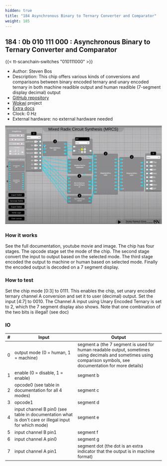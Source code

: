 ```yaml
---
hidden: true
title: "184 Asynchronous Binary to Ternary Converter and Comparator"
weight: 185
---
```


## 184 : 0b 010 111 000 : Asynchronous Binary to Ternary Converter and Comparator

{{< tt-scanchain-switches "010111000" >}}

* Author: Steven Bos
* Description: This chip offers various kinds of conversions and comparisons between binary encoded ternary and unary encoded ternary in both machine readible output and human readible (7-segment display decimal) output
* [GitHub repository](https://github.com/aiunderstand/tt02-async-binary-ternary-convert-compare)
* [Wokwi](https://wokwi.com/projects/341277789473735250) project
* [Extra docs](https://github.com/aiunderstand/tt02-async-binary-ternary-convert-compare/blob/main/README.md)
* Clock: 0 Hz
* External hardware: no external hardware needed

![picture](images/asyncbinterconvcomp.png)

### How it works

See the full documentation, youtube movie and image. The chip has four stages. The opcode stage set the mode of the chip. The second stage convert the input to output based on the selected mode. The third stage encoded the output to machine or human based on selected mode. Finally the encoded output is decoded on a 7 segment display.

### How to test

Set the chip mode [0:3] to 0111. This enables the chip, set unary encoded ternary channel A conversion and set it to user (decimal) output. Set the input [4:7] to 0010. The Channel A input using Unary Encoded Ternary is set to 2, which the 7 segment display also shows. Note that one combination of the two bits is illegal! (see doc)

### IO

| # | Input        | Output       |
|---|--------------|--------------|
| 0 | output mode (0 = human, 1 = machine)  | segment a (the 7 segment is used for human readable output, sometimes using decimals and sometimes using comparison symbols, see documentation for more details) |
| 1 | enable (0 = disable, 1 = enable)  | segment b |
| 2 | opcode0 (see table in documentation for all 4 modes)  | segment c |
| 3 | opcode1  | segment d |
| 4 | input channel B pin0 (see table in documentation what is don't care or illegal input for which mode)  | segment e |
| 5 | input channel B pin1  | segment f |
| 6 | input channel A pin0  | segment g |
| 7 | input channel A pin1  | segment dot (the dot is an extra indicator that the output is in machine format) |
